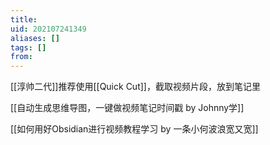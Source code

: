 ```yaml
---
title: 
uid: 202107241349
aliases: []
tags: []
from: 
---
```

[[淳帅二代]]推荐使用[[Quick Cut]]，截取视频片段，放到笔记里

[[自动生成思维导图，一键做视频笔记时间戳 by Johnny学]]

[[如何用好Obsidian进行视频教程学习 by 一条小何波浪宽又宽]]